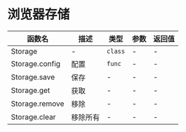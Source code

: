 # 浏览器存储


| 函数名         | 描述     | 类型    | 参数 | 返回值 |
| -------------- | -------- | ------- | ---- | ------ |
| Storage        | -        | `class` | -    | -      |
| Storage.config | 配置     | `func`  | -    | -      |
| Storage.save   | 保存     | -       | -    | -      |
| Storage.get    | 获取     | -       | -    | -      |
| Storage.remove | 移除     | -       | -    | -      |
| Storage.clear  | 移除所有 | -       | -    | -      |